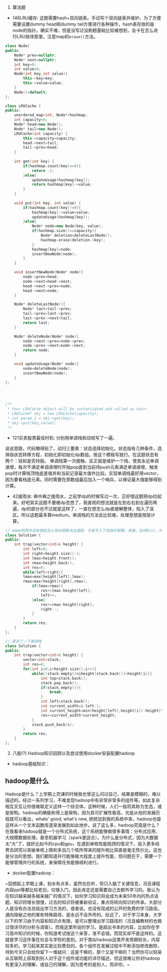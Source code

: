 1. 算法题
- 146LRU缓存: 这题需要hash+双向链表。手动写个双向链表并维护。为了方便需要设置dummy head和dummy tail方便进行各种操作，hash表存放的是node的指针。确实不难，但是没写过没刷题基础比较难想到，会卡在怎么进行LRU排序那里。注意map的`erase()`方法。
```c++
class Node{
public:
    Node* prev=nullptr;
    Node* next=nullptr;
    int key=0;
    int value=0;
    Node(int key,int value){
        this->key=key;
        this->value=value;
    }
    Node()=default;
};

class LRUCache {
public:
    unordered_map<int, Node*>hashmap;
    int capacity=0;
    Node* head=new Node();
    Node* tail=new Node();
    LRUCache(int capacity) {
        this->capacity=capacity;
        head->next=tail;
        tail->prev=head;
    }
    
    int get(int key) {
        if(hashmap.count(key)==0){
            return -1;
        }else{
            updateUsage(hashmap[key]);
            return hashmap[key]->value;
        }
    }
    
    void put(int key, int value) {
        if(hashmap.count(key)!=0){
            hashmap[key]->value=value;
            updateUsage(hashmap[key]);  
        }else{
            Node* node=new Node(key, value);
            if(hashmap.size()==capacity){
                Node* deletion=deleteLastNode();
                hashmap.erase(deletion->key);
            }
            hashmap[key]=node;
            insertNewNode(node);
        }
    }

    void insertNewNode(Node* node){
        node->prev=head;
        node->next=head->next;
        head->next->prev=node;
        head->next=node;
    }

    Node* deleteLastNode(){
        Node* last=tail->prev;
        tail->prev=last->prev;
        last->prev->next=tail;
        return last;
    }

    Node* deleteNode(Node* node){
        node->next->prev=node->prev;
        node->prev->next=node->next;
        return node;
    }

    void updateUsage(Node* node){
        node=deleteNode(node);
        insertNewNode(node);
    }
};




/**
 * Your LRUCache object will be instantiated and called as such:
 * LRUCache* obj = new LRUCache(capacity);
 * int param_1 = obj->get(key);
 * obj->put(key,value);
 */
```
- 121买卖股票最佳时机: 分别用单调栈和动规写了一遍。

说说思路，代码懒得贴了，动归三要素：状态选择初始化。状态指有几种条件，选择指状态转移方程，初始化即初始化dp数组。按这个模板写就行。在这题状态有两个：钱和是否持股。
单调栈第一次接触，反正就是维护一个栈，使其永远单调递增，每次不满足单调递增时开始pop直到当前待push元素满足单调递增，触发pop时计算栈顶栈底差值并和当前记录最大值作比较。实现单调栈最好用vector，因为要看栈底元素。同时需要在原数组最后加入一个哨兵，以保证最大值能够得到计算。

- 42接雨水: 典中典之接雨水，之前学dp的时候写过一次，正好借这题把dp捡起来。好吧其实这题不要被dp忽悠了，我直观的想法就是左到右右到左遍历两遍，dp的部分也不过就是这样了，一直在想怎么dp直接解整体，陷入了误区。所以这题最多算medium。单调栈的方法会比较难，处理思想是按层计算。
```c++
// emmm然而并没有想起怎么用动规解决这道题，于是乎入了双指针邪教，真香。空间O(1)，时间O(N)。
class Solution {
public:
    int trap(vector<int>& height) {
        int left=0;
        int right=height.size()-1;
        int lmax=height.front();
        int rmax=height.back();
        int res=0;
        while(left<right){
        lmax=max(height[left],lmax);
        rmax=max(height[right],rmax);
            if(lmax<rmax){
                res+=lmax-height[left];
                left++;
            }else{
                res+=rmax-height[right];
                right--;
            }
        }
        return res;
    }
};

// 尝试了一下单调栈
class Solution {
public:
    int trap(vector<int>& height) {
        vector<int>stack;
        int res=0;
        for(int i=0;i<height.size();i++){
            while(!stack.empty()&&height[stack.back()]<height[i]){
                int top=stack.back();
                stack.pop_back();
                if(stack.empty()){
                    break;
                }
                int left=stack.back();
                int current_width=i-left-1;
                int current_height=min(height[left],height[i])-height[top];
                res+=current_width*current_height;
            }
            stack.push_back(i);
        }
        return res;
    }
};
```

2. 八股(?)
Hadoop知识回顾以及尝试使用docker安装配置hadoop

- hadoop基础知识：


## hadoop是什么
Hadoop是什么？上学期上完课的时候我也曾这么问过自己，结果是模糊的，难以描述的。经过一系列学习，不难发现hadoop中有非常非常多的组件等。如此复杂相互交互让你很难取定义这样一个综合体。这种时候，人们一般将其称为生态，或是架构。hadoop的确能称得上是架构，因为其可扩展性极高，光是从他的发展历程就可以看出，whats' good, what's new, 统统加到我的系统中来，hadoop也是这样从一个文本函数库逐渐发展到如此地步。说了这么多，hadoop究竟是什么？在我看来hadoop就是一个分布式系统，这个系统能够做很多事情：分布式应用、大规模数据处理，甚至机器学习（spark更适合）。为什么是分布式，因为大数据太“大”了，就好比如今的cpu和gpu，在遇到单核性能瓶颈的情况下，投入更多经费去研究以突破单核上限和多加几个核所带来的提升相比简直是毫无性价比。这也是分治的思想。我们都知道并行能够极大程度上提升性能，但问题在于，需要一个能够管理并行的系统，来保障任务能够顺利进行。

- docker配置hadoop：












~回想起上学期上课，划水有点多，虽然也在听，但只入脑了关键信息，况且课程内容ppt等都比较老旧，仅够入门，因此肯定还是需要自己去额外学习的。我认为在知识越来越多越来越广的情况下，如何学习知识将会成为未来50年内的热点话题，知识将增长很慢，过去的知识将被重新验证，重点将转向知识的传承。大部分人是没有办法总结出学习方法的，或者说，也没有现成的公开的免费的学习路径。通向隐秘之地的某些特殊路径，是永远不会外传的。扯远了，对于学习本身，大学以下的学习由于内容和知识点有限，是可以整理出学习路径的（况且编教材的也做过很详尽的分析与调查）。而我这里所说的学习，是超出书本的内容，比如你在学习高中知识的时候，你知道考试按这个来答，准不会错。而现实却不是这样的。这就是学习这件事在社会与学校的差别。对于类似hadoop这类开发周期较长，内容较多的，学习起来其实是比较费劲的。各个组件在发展过程中不断添加修改删除，待到今天只会给你留下一堆疑问：这是干嘛的，那个又是干嘛的？当然你可以轻易从互联网上获取到别人对于这个组件或功能的详尽描述，但这很难让你对hadoop有更深入的理解，或自己的理解，因为思考的是别人，而非你。~
